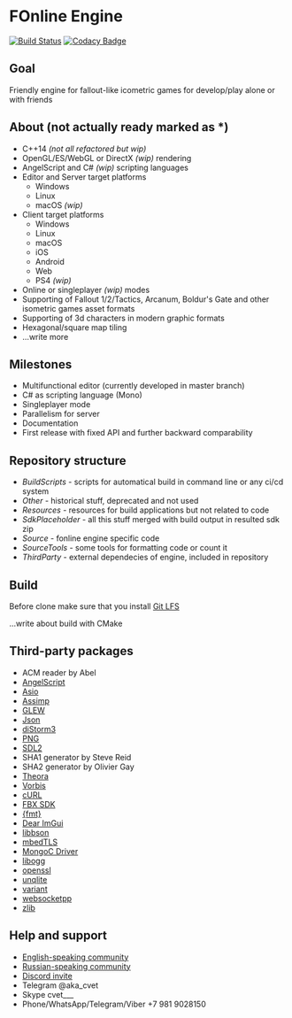 # FOnline Engine

[![Build Status](https://ci.fonline.ru/buildStatus/icon?job=fonline/master)](https://ci.fonline.ru/blue/organizations/jenkins/fonline/activity)
[![Codacy Badge](https://api.codacy.com/project/badge/Grade/6c9c1cddf6ba4b58bfa94c729a73f315)](https://www.codacy.com/app/cvet/fonline?utm_source=github.com&amp;utm_medium=referral&amp;utm_content=cvet/fonline&amp;utm_campaign=Badge_Grade)

## Goal

Friendly engine for fallout-like icometric games for develop/play alone or with friends

## About (not actually ready marked as *)

* C++14 *(not all refactored but wip)*
* OpenGL/ES/WebGL or DirectX *(wip)* rendering
* AngelScript and C# *(wip)* scripting languages
* Editor and Server target platforms
  * Windows
  * Linux
  * macOS *(wip)*
* Client target platforms
  * Windows
  * Linux
  * macOS
  * iOS
  * Android
  * Web
  * PS4 *(wip)*
* Online or singleplayer *(wip)* modes
* Supporting of Fallout 1/2/Tactics, Arcanum, Boldur's Gate and other isometric games asset formats
* Supporting of 3d characters in modern graphic formats
* Hexagonal/square map tiling
* ...write more

## Milestones

* Multifunctional editor (currently developed in master branch)
* C# as scripting language (Mono)
* Singleplayer mode
* Parallelism for server
* Documentation
* First release with fixed API and further backward comparability

## Repository structure

* *BuildScripts* - scripts for automatical build in command line or any ci/cd system
* *Other* - historical stuff, deprecated and not used
* *Resources* - resources for build applications but not related to code
* *SdkPlaceholder* - all this stuff merged with build output in resulted sdk zip
* *Source* - fonline engine specific code
* *SourceTools* - some tools for formatting code or count it
* *ThirdParty* - external dependecies of engine, included in repository

## Build

Before clone make sure that you install [Git LFS](https://git-lfs.github.com/)

...write about build with CMake

## Third-party packages

* ACM reader by Abel
* [AngelScript](https://www.angelcode.com/angelscript/)
* [Asio](https://think-async.com/Asio/)
* [Assimp](http://www.assimp.org/)
* [GLEW](http://glew.sourceforge.net/)
* [Json](https://github.com/azadkuh/nlohmann_json_release)
* [diStorm3](https://github.com/gdabah/distorm)
* [PNG](http://www.libpng.org/pub/png/libpng.html)
* [SDL2](https://www.libsdl.org/download-2.0.php)
* SHA1 generator by Steve Reid
* SHA2 generator by Olivier Gay
* [Theora](https://www.theora.org/downloads/)
* [Vorbis](https://xiph.org/vorbis/)
* [cURL](https://curl.haxx.se/)
* [FBX SDK](https://www.autodesk.com/developer-network/platform-technologies/fbx-sdk-2018-1-1)
* [{fmt}](https://fmt.dev/latest/index.html)
* [Dear ImGui](https://github.com/ocornut/imgui)
* [libbson](http://mongoc.org/libbson/current/index.html)
* [mbedTLS](https://tls.mbed.org/)
* [MongoC Driver](https://github.com/mongodb/mongo-c-driver)
* [libogg](https://xiph.org/ogg/)
* [openssl](https://www.openssl.org/)
* [unqlite](https://unqlite.org/)
* [variant](https://github.com/mapbox/variant)
* [websocketpp](https://github.com/zaphoyd/websocketpp)
* [zlib](https://www.zlib.net/)

## Help and support

* [English-speaking community](https://fodev.net)
* [Russian-speaking community](https://fonline.ru)
* [Discord invite](https://discord.gg/xa6TbqU)
* Telegram @aka_cvet
* Skype cvet___
* Phone/WhatsApp/Telegram/Viber +7 981 9028150